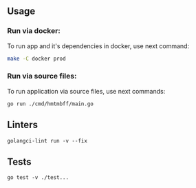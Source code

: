 ## Usage

### Run via docker:

To run app and it's dependencies in docker, use next command:
```bash
make -C docker prod
```

### Run via source files:

To run application via source files, use next commands:
```shell
go run ./cmd/hmtmbff/main.go
```

## Linters

```shell
golangci-lint run -v --fix
```

## Tests

```shell
go test -v ./test...
```
